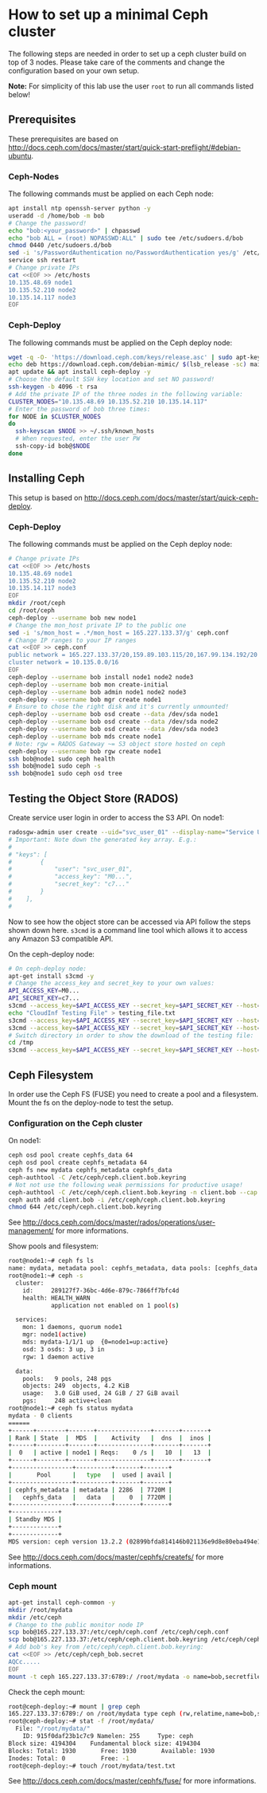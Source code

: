 # How to set up a minimal Ceph cluster
The following steps are needed in order to set up a ceph cluster build on top of 3 nodes. Please take care of the comments and change the configuration based on your own setup.

**Note:** For simplicity of this lab use the user `root` to run all commands listed below!

## Prerequisites
These prerequisites are based on http://docs.ceph.com/docs/master/start/quick-start-preflight/#debian-ubuntu.

### Ceph-Nodes
The following commands must be applied on each Ceph node:
```bash
apt install ntp openssh-server python -y
useradd -d /home/bob -m bob
# Change the password!
echo "bob:<your_password>" | chpasswd
echo "bob ALL = (root) NOPASSWD:ALL" | sudo tee /etc/sudoers.d/bob
chmod 0440 /etc/sudoers.d/bob
sed -i 's/PasswordAuthentication no/PasswordAuthentication yes/g' /etc/ssh/sshd_config
service ssh restart
# Change private IPs
cat <<EOF >> /etc/hosts
10.135.48.69 node1
10.135.52.210 node2
10.135.14.117 node3
EOF
```

### Ceph-Deploy
The following commands must be applied on the Ceph deploy node:
```bash
wget -q -O- 'https://download.ceph.com/keys/release.asc' | sudo apt-key add -
echo deb https://download.ceph.com/debian-mimic/ $(lsb_release -sc) main | sudo tee /etc/apt/sources.list.d/ceph.list
apt update && apt install ceph-deploy -y
# Choose the default SSH key location and set NO password!
ssh-keygen -b 4096 -t rsa
# Add the private IP of the three nodes in the following variable:
CLUSTER_NODES="10.135.48.69 10.135.52.210 10.135.14.117"
# Enter the password of bob three times:
for NODE in $CLUSTER_NODES
do
  ssh-keyscan $NODE >> ~/.ssh/known_hosts
  # When requested, enter the user PW
  ssh-copy-id bob@$NODE
done
```

## Installing Ceph
This setup is based on http://docs.ceph.com/docs/master/start/quick-ceph-deploy.

### Ceph-Deploy
The following commands must be applied on the Ceph deploy node:
```bash
# Change private IPs
cat <<EOF >> /etc/hosts
10.135.48.69 node1
10.135.52.210 node2
10.135.14.117 node3
EOF
mkdir /root/ceph
cd /root/ceph
ceph-deploy --username bob new node1
# Change the mon_host private IP to the public one
sed -i 's/mon_host = .*/mon_host = 165.227.133.37/g' ceph.conf
# Change IP ranges to your IP ranges
cat <<EOF >> ceph.conf
public network = 165.227.133.37/20,159.89.103.115/20,167.99.134.192/20
cluster network = 10.135.0.0/16
EOF
ceph-deploy --username bob install node1 node2 node3
ceph-deploy --username bob mon create-initial
ceph-deploy --username bob admin node1 node2 node3
ceph-deploy --username bob mgr create node1
# Ensure to chose the right disk and it's currently unmounted!
ceph-deploy --username bob osd create --data /dev/sda node1
ceph-deploy --username bob osd create --data /dev/sda node2
ceph-deploy --username bob osd create --data /dev/sda node3
ceph-deploy --username bob mds create node1
# Note: rgw = RADOS Gateway ~= S3 object store hosted on ceph
ceph-deploy --username bob rgw create node1
ssh bob@node1 sudo ceph health
ssh bob@node1 sudo ceph -s
ssh bob@node1 sudo ceph osd tree
```

## Testing the Object Store (RADOS)
Create service user login in order to access the S3 API. On node1:
```bash
radosgw-admin user create --uid="svc_user_01" --display-name="Service User 01"
# Important: Note down the generated key array. E.g.:
#
# "keys": [
#        {
#            "user": "svc_user_01",
#            "access_key": "M0...",
#            "secret_key": "c7..."
#        }
#    ],
#
```

Now to see how the object store can be accessed via API follow the steps shown down here. `s3cmd` is a command line tool which allows it to access any Amazon S3 compatible API.

On the ceph-deploy node:
```bash
# On ceph-deploy node:
apt-get install s3cmd -y
# Change the access_key and secret_key to your own values:
API_ACCESS_KEY=M0...
API_SECRET_KEY=c7...
s3cmd --access_key=$API_ACCESS_KEY --secret_key=$API_SECRET_KEY --host=165.227.133.37:7480 --no-check-certificate --no-ssl mb s3://cloudinf_bucket
echo "CloudInf Testing File" > testing_file.txt
s3cmd --access_key=$API_ACCESS_KEY --secret_key=$API_SECRET_KEY --host=165.227.133.37:7480 --no-check-certificate --no-ssl put testing_file.txt s3://cloudinf_bucket/
s3cmd --access_key=$API_ACCESS_KEY --secret_key=$API_SECRET_KEY --host=165.227.133.37:7480 --no-check-certificate --no-ssl ls s3://cloudinf_bucket
# Switch directory in order to show the download of the testing file:
cd /tmp
s3cmd --access_key=$API_ACCESS_KEY --secret_key=$API_SECRET_KEY --host=165.227.133.37:7480 --no-check-certificate --no-ssl get s3://cloudinf_bucket/testing_file.txt
```

## Ceph Filesystem
In order use the Ceph FS (FUSE) you need to create a pool and a filesystem. Mount the fs on the deploy-node to test the setup.

### Configuration on the Ceph cluster
On node1:
```bash
ceph osd pool create cephfs_data 64
ceph osd pool create cephfs_metadata 64
ceph fs new mydata cephfs_metadata cephfs_data
ceph-authtool -C /etc/ceph/ceph.client.bob.keyring
# Not not use the following weak permissions for productive usage!
ceph-authtool -C /etc/ceph/ceph.client.bob.keyring -n client.bob --cap osd 'allow rwx' --cap mon 'allow rwx' --cap mds 'allow rw' --gen-key
ceph auth add client.bob -i /etc/ceph/ceph.client.bob.keyring
chmod 644 /etc/ceph/ceph.client.bob.keyring
```
See http://docs.ceph.com/docs/master/rados/operations/user-management/ for more informations.

Show pools and filesystem:
```bash
root@node1:~# ceph fs ls
name: mydata, metadata pool: cephfs_metadata, data pools: [cephfs_data ]
root@node1:~# ceph -s
  cluster:
    id:     289127f7-36bc-4d6e-879c-7866ff7bfc4d
    health: HEALTH_WARN
            application not enabled on 1 pool(s)

  services:
    mon: 1 daemons, quorum node1
    mgr: node1(active)
    mds: mydata-1/1/1 up  {0=node1=up:active}
    osd: 3 osds: 3 up, 3 in
    rgw: 1 daemon active

  data:
    pools:   9 pools, 248 pgs
    objects: 249  objects, 4.2 KiB
    usage:   3.0 GiB used, 24 GiB / 27 GiB avail
    pgs:     248 active+clean
root@node1:~# ceph fs status mydata
mydata - 0 clients
======
+------+--------+-------+---------------+-------+-------+
| Rank | State  |  MDS  |    Activity   |  dns  |  inos |
+------+--------+-------+---------------+-------+-------+
|  0   | active | node1 | Reqs:    0 /s |   10  |   13  |
+------+--------+-------+---------------+-------+-------+
+-----------------+----------+-------+-------+
|       Pool      |   type   |  used | avail |
+-----------------+----------+-------+-------+
| cephfs_metadata | metadata | 2286  | 7720M |
|   cephfs_data   |   data   |    0  | 7720M |
+-----------------+----------+-------+-------+
+-------------+
| Standby MDS |
+-------------+
+-------------+
MDS version: ceph version 13.2.2 (02899bfda814146b021136e9d8e80eba494e1126) mimic (stable)
```
See http://docs.ceph.com/docs/master/cephfs/createfs/ for more informations.

### Ceph mount
```bash
apt-get install ceph-common -y
mkdir /root/mydata
mkdir /etc/ceph
# Change to the public monitor node IP
scp bob@165.227.133.37:/etc/ceph/ceph.conf /etc/ceph/ceph.conf
scp bob@165.227.133.37:/etc/ceph/ceph.client.bob.keyring /etc/ceph/ceph.client.bob.keyring
# Add bob's key from /etc/ceph/ceph.client.bob.keyring:
cat <<EOF >> /etc/ceph/ceph_bob.secret
AQCc.....
EOF
mount -t ceph 165.227.133.37:6789:/ /root/mydata -o name=bob,secretfile=/etc/ceph/ceph_bob.secret
```

Check the ceph mount:
```bash
root@ceph-deploy:~# mount | grep ceph
165.227.133.37:6789:/ on /root/mydata type ceph (rw,relatime,name=bob,secret=<hidden>,acl,wsize=16777216)
root@ceph-deploy:~# stat -f /root/mydata/
  File: "/root/mydata/"
    ID: 915f0daf23b1c7c9 Namelen: 255     Type: ceph
Block size: 4194304    Fundamental block size: 4194304
Blocks: Total: 1930       Free: 1930       Available: 1930
Inodes: Total: 0          Free: -1
root@ceph-deploy:~# touch /root/mydata/test.txt
```

See http://docs.ceph.com/docs/master/cephfs/fuse/ for more informations.
